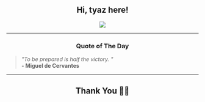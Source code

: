 <h2 align="center"> Hi, tyaz here!</h2>

<p align="center">
<a href="https://github.com/tyazx" alt="github streak"><img src="https://dvst-streak.herokuapp.com/?user=tyazx&theme=tokyonight&fire=DD472C"></a>
</p>

<hr>
<h3 align="center">Quote of The Day</h3>
<p align="center">
<blockquote>
<i>"To be prepared is half the victory. "</i>
<br>
<b>- Miguel de Cervantes</b>
</blockquote>
</p>


<hr>
<h2 align="center">Thank You 🙏🏼</h2>
